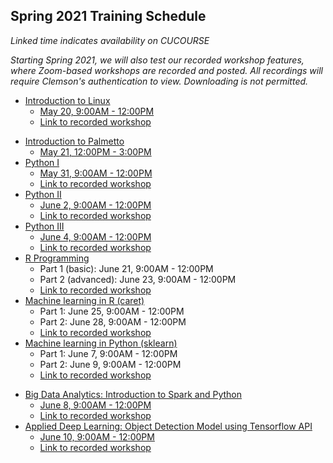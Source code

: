## Spring 2021 Training Schedule

*Linked time indicates availability on CUCOURSE*  

*Starting Spring 2021, we will also test our recorded workshop features, 
where Zoom-based workshops are recorded and posted. All recordings will 
require Clemson's authentication to view. Downloading is not permitted.*

- [Introduction to Linux](workshop.md#introduction-to-linux)  
    - [May 20, 9:00AM - 12:00PM](https://cucourse.app.clemson.edu/it-training/sessions.php)
    - [Link to recorded workshop]()
<!---      - [January 12, 9:00AM - 12:00PM](https://clemson.zoom.us/rec/share/G0dgZqiMYzo_AYbGoA0TD3liLCZJ3IlWjBJXUj9a1Rl627fEBu12D4-0ZEuiLoci.ssdkbiEEIKG7dTrF) -->
- [Introduction to Palmetto](workshop.md#introduction-to-research-computing-on-palmetto-cluster)
    - [May 21, 12:00PM - 3:00PM](https://cucourse.app.clemson.edu/it-training/sessions.php)
 - [Python I](workshop.md#introduction-to-programming-in-python)
    - [May 31, 9:00AM - 12:00PM](https://cucourse.app.clemson.edu/it-training/sessions.php)
    - [Link to recorded workshop]()
- [Python II](workshop.md#introduction-to-programming-in-python)
    - [June 2, 9:00AM - 12:00PM](https://cucourse.app.clemson.edu/it-training/sessions.php)
    - [Link to recorded workshop]()
- [Python III](workshop.md#introduction-to-programming-in-python)
    - [June 4, 9:00AM - 12:00PM](https://cucourse.app.clemson.edu/it-training/sessions.php)
    - [Link to recorded workshop]()
- [R Programming](workshop.md#introduction-to-data-science-using-r)
    - Part 1 (basic): June 21, 9:00AM - 12:00PM
    - Part 2 (advanced): June 23, 9:00AM - 12:00PM
    - [Link to recorded workshop]()
- [Machine learning in R (caret)](workshop.md#machine-learning-in-r)
    - Part 1: June 25, 9:00AM - 12:00PM
    - Part 2: June 28, 9:00AM - 12:00PM
    - [Link to recorded workshop]()
- [Machine learning in Python (sklearn)](workshop.md#machine-learning-in-python)
    - Part 1: June 7, 9:00AM - 12:00PM
    - Part 2: June 9, 9:00AM - 12:00PM
    - [Link to recorded workshop]()
<!-- - [Big Data Analytics: Introduction to Hadoop](workshop.md#introduction-to-hadoop-on-palmetto)
    - [February 11, 5:00PM - 8:00PM](https://cucourse.app.clemson.edu/it-training/sessions.php)
      - [Recording](https://clemson.zoom.us/rec/share/O51tHIAY4Nghx4OTHE1yBZ890aIfQXTljipx0d2wpFM1GrN-4JfuNTBG_yMBgAHQ.AIuaKFMq09oE7ENj)
    - [March 18, 5:00PM - 8:00PM](https://cucourse.app.clemson.edu/it-training/sessions.php)
    - [Link to recorded workshop]() -->
- [Big Data Analytics: Introduction to Spark and Python](workshop.md#introduction-to-big-data-analytics-using-sparkpython)
    - [June 8, 9:00AM - 12:00PM](https://cucourse.app.clemson.edu/it-training/sessions.php)
    - [Link to recorded workshop]()
- [Applied Deep Learning: Object Detection Model using Tensorflow API](workshop.md#introduction-to-applied-deep-learning-object-detection-model-using-tensorflow-api)
    - [June 10, 9:00AM - 12:00PM](https://cucourse.app.clemson.edu/it-training/sessions.php)
    - [Link to recorded workshop]()
